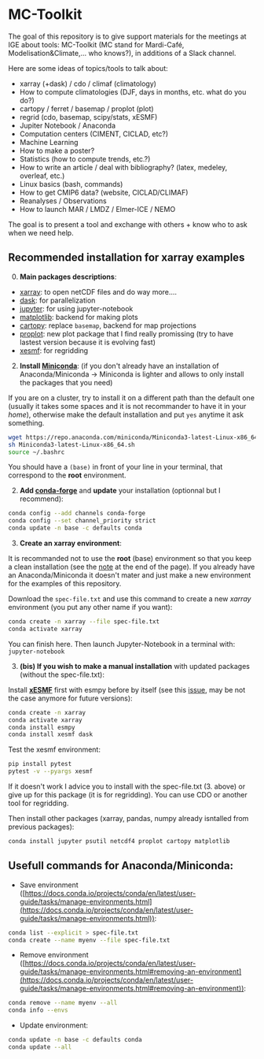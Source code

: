 
# MC-Toolkit
The goal of this repository is to give support materials for the meetings at IGE about tools: MC-Toolkit (MC stand for Mardi-Café, Modelisation&Climate,... who knows?), in additions of a Slack channel. 

Here are some ideas of topics/tools to talk about:
- xarray (+dask) / cdo / climaf (climatology)  
- How to compute climatologies (DJF, days in months, etc. what do you do?)
- cartopy / ferret / basemap / proplot (plot)  
- regrid (cdo, basemap, scipy/stats, xESMF)  
- Jupiter Notebook / Anaconda
- Computation centers (CIMENT, CICLAD, etc?)
- Machine Learning
- How to make a poster?
- Statistics (how to compute trends, etc.?) 
- How to write an article / deal with bibliography? (latex, medeley, overleaf, etc.)  
- Linux basics (bash, commands)
- How to get CMIP6 data? (website, CICLAD/CLIMAF)
- Reanalyses / Observations 
- How to launch MAR / LMDZ / Elmer-ICE / NEMO
  
The goal is to present a tool and exchange with others + know who to ask when we need help.


## Recommended installation for xarray examples

0. **Main packages descriptions**:
- [xarray](http://xarray.pydata.org/en/stable/): to open netCDF files and do way more....
- [dask](https://dask.org/): for parallelization
- [jupyter](https://jupyter.org/): for using jupyter-notebook
- [matplotlib](https://matplotlib.org/): backend for making plots
- [cartopy](https://scitools.org.uk/cartopy/docs/latest/): replace `basemap`, backend for map projections
- [proplot](https://proplot.readthedocs.io/en/latest/): new plot package that I find really promissing (try to have lastest version because it is evolving fast)
- [xesmf](https://xesmf.readthedocs.io/en/latest/): for regridding


2.  **Install [Miniconda](https://docs.conda.io/en/latest/miniconda.html)**:
(if you don't already have an installation of Anaconda/Miniconda -> Miniconda is lighter and allows to only install the packages that you need)

If you are on a cluster, try to install it on a different path than the default one (usually it takes some spaces and it is not recommander to have it in your *home*), otherwise make the default installation and put `yes` anytime it ask something.
```bash
wget https://repo.anaconda.com/miniconda/Miniconda3-latest-Linux-x86_64.sh 
sh Miniconda3-latest-Linux-x86_64.sh 
source ~/.bashrc  
```
You should have a `(base)` in front of your line in your terminal, that correspond to the **root** environment.
  
2.  **Add [conda-forge](https://conda-forge.org/docs/user/introduction.html)** and **update** your installation (optionnal but I recommend):  
```bash
conda config --add channels conda-forge  
conda config --set channel_priority strict  
conda update -n base -c defaults conda  
```
  3. **Create an xarray environment**:

It is recommanded not to use the **root** (base) environment so that you keep a clean installation (see the [note](https://conda-forge.org/docs/user/introduction.html) at the end of the page). If you already have an Anaconda/Miniconda it doesn't mater and just make a new environment for the examples of this repository.

Download the `spec-file.txt` and use this command to create a new *xarray* environment (you put any other name if you want):
```bash
conda create -n xarray --file spec-file.txt
conda activate xarray
```
You can finish here. Then launch Jupyter-Notebook in a terminal with: `jupyter-notebook`


3. **(bis) If you wish to make a manual installation** with updated packages (without the spec-file.txt):

Install [**xESMF**](https://xesmf.readthedocs.io/en/latest/) first with esmpy before by itself (see this [issue](https://github.com/JiaweiZhuang/xESMF/issues/47), may be not the case anymore for future versions):
```bash
conda create -n xarray  
conda activate xarray  
conda install esmpy  
conda install xesmf dask  
```
  Test the xesmf environment:  
```bash
pip install pytest  
pytest -v --pyargs xesmf  
```
If it doesn't work I advice you to install with the spec-file.txt (3. above) or give up for this package (it is for regridding). You can use CDO or another tool for regridding.
  
Then install other packages (xarray, pandas, numpy already isntalled from previous packages): 
```bash 
conda install jupyter psutil netcdf4 proplot cartopy matplotlib 
```
## **Usefull commands** for Anaconda/Miniconda:
* Save environment ([https://docs.conda.io/projects/conda/en/latest/user-guide/tasks/manage-environments.html](https://docs.conda.io/projects/conda/en/latest/user-guide/tasks/manage-environments.html)): 
```bash 
conda list --explicit > spec-file.txt  
conda create --name myenv --file spec-file.txt  
```

* Remove environment ([https://docs.conda.io/projects/conda/en/latest/user-guide/tasks/manage-environments.html#removing-an-environment](https://docs.conda.io/projects/conda/en/latest/user-guide/tasks/manage-environments.html#removing-an-environment)):  
```bash 
conda remove --name myenv --all  
conda info --envs 
```

* Update environment:
```bash
conda update -n base -c defaults conda
conda update --all
```
